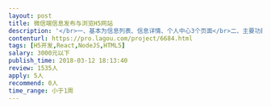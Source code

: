 ```yaml
---                
layout: post       
title: 微信端信息发布与浏览H5网站           
description: '</br>一、基本为信息列表、信息详情、个人中心3个页面</br>二、主要功能为信息发布与浏览</br>三、页面UI已经完成，需要使用react完成前端页面，并对接leancloud后端，成功部署，实现网站上线</br>'     
contenturl: https://pro.lagou.com/project/6684.html      
tags: [H5开发,React,NodeJS,HTML5]            
salary: 3000元以下          
publish_time: 2018-03-12 18:13:40         
review: 1535人                   
apply: 5人                   
recommend: 0人                   
time_range: 小于1周              
---                 
```

